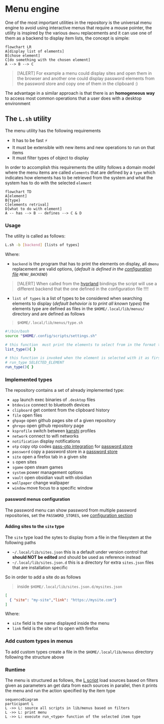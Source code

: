 # Menu engine

One of the most important utilities in the repository is the universal menu engine to avoid using interactive menus that require a mouse pointer, the utility is inspired by the various `dmenu` replacements and it can use one of them as a backend to display item lists, the concept is simple:

```mermaid
flowchart LR
A[display list of elements]
B[chose element]
C[do something with the chosen element]
A --> B --> C
```


> [!ALERT]
> For example a menu could display sites and open them in the browser and another one could display password elements from the password store and copy one of them in the clipboard :)


The advantage in a similar approach is that there is an **homogeneous way** to access most common operations that a user does with a desktop environment

## The `L.sh` utility

The menu utility has the following requirements

- It has to be fast ⚡
- It must be extensible with new items and new operations to run on that items
- It must filter types of object to display

In order to accomplish this requirements the utility follows a domain model where the menu items are called `elements` that are defined by a `type` which indicates how elements has to be retrieved from the system and what the system has to do with the selected `element`

```mermaid
flowchart TD
A[element]
B{type}
C[elements retrival]
D[what to do with element]
A -- has --> B -- defines --> C & D
```

### Usage

The utility is called as follows:

```bash
L.sh -b [backend] [lists of types]
```

Where:

- `backend` is the program that has to print the elements on display, all `dmenu` replacement are valid options, (*default is defined in the [configuration file](/configuration) `MENU_BACKEND`*)
> [!ALERT]
> When called from the [hyprland](https://hyprland.org) bindings the script will use a different backend that the one defined in the configuration file !!!!

- `list of types` is a list of types to be considered when searching elements to display (*default behavior is to print all known types*) the elements type are defined as files in the `$HOME/.local/lib/menus/` directory and are defined as follows


>`$HOME/.local/lib/menus/type.sh`
```bash
#!/bin/bash
source "$HOME/.config/scripts/settings.sh"

# this function  must print the elements to select from in the format type:element, to add type use sed 's/^/type:/g'
list_type(){ }

# this function is invoked when the element is selected with it as first argument:
# run_type SELECTED_ELEMENT
run_type(){ }
```

### Implemented types

The repository contains a set of already implemented type:

- `app` launch exec binaries of `.desktop` files
- `btdevice` connect to bluetooth devices
- `clipboard` get content from the clipboard history
- `file` open files
- `ghpage` open github pages site of a given repository
- `ghrepo` open github repository page
- `ksprofile` switch between [kanshi](https://sr.ht/~emersion/kanshi/) profiles
- `network` connect to wifi networks
- `notification` display notifications
- `otp` copy otp codes [pass-otp integration](https://github.com/tadfisher/pass-otp#readme) for [password store](https://www.passwordstore.org/)
- `password` copy a password store in a [password store](https://www.passwordstore.org/)
- `site` open a firefox tab in a given site
- `s` open sites
- `sgame` open steam games
- `system` power management options
- `vault` open obsidian vault with obsidian
- `wallpaper` change wallpaper
- `window` move focus to a specific window

#### password menus configuration

The password menu can show password from multiple password repositories, set the `PASSWORD_STORES`, see [configuration section](configuration.md)

#### Adding sites to the `site` type

The `site` type load the sytes to display from a file in the filesystem at the following paths

- `~/.local/lib/sites.json` this is a default under version control that **should NOT be edited** and should be used as reference instead
- `~/.local/lib/sites.json.d` this is a directory for extra `sites.json` files that are installation specific

So in order to add a site do as follows

> inside `$HOME/.local/lib/sites.json.d/mysites.json`
```json
[
  { "site": "my-site","link": "https://mysite.com"}
]
```

Where:

- `site` field is the name displayed inside the menu
- `link` field is the site url to open with firefox

### Add custom types in menus

To add custom types create a file in the `$HOME/.local/lib/menus` directory following the structure above

### Runtime

The menu is structured as follows, the [L script](../bin/L.sh) load sources based on filters given as parameters an get data from each sources in parallel, then it prints the menu and run the action specified by the item type

```mermaid
sequenceDiagram
participant L
L ->> L: source all scripts in lib/menus based on filters
L ->> L: print menu
L ->> L: execute run_<type> function of the selected item type
```
